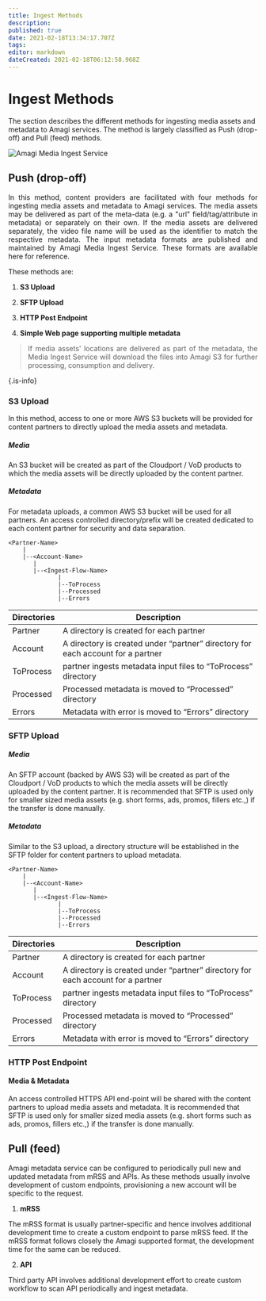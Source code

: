 ```yaml
---
title: Ingest Methods
description: 
published: true
date: 2021-02-18T13:34:17.707Z
tags: 
editor: markdown
dateCreated: 2021-02-18T06:12:58.968Z
---
```


# Ingest Methods

The section describes the different methods for ingesting media assets and metadata to Amagi services. The method is largely classified as Push (drop-off) and Pull (feed) methods.

![Amagi Media Ingest Service](https://vinod-amagi.github.io/amgdoc/metadata/metadata_ingest_svc.png)

## Push (drop-off)

<p align="justify">
In this method, content providers are facilitated with four methods for ingesting media assets and metadata to Amagi services. The media assets may be delivered as part of the meta-data (e.g. a "url" field/tag/attribute in metadata) or separately on their own. If the media assets are delivered separately, the video file name will be used as the identifier to match the respective metadata. The input metadata formats are published and maintained by Amagi Media Ingest Service. These formats are available here for reference.
</p>

These methods are:

1. **S3 Upload**

2. **SFTP Upload**

3. **HTTP Post Endpoint**

4. **Simple Web page supporting multiple metadata**

> <p align="justify">If media assets' locations are delivered as part of the metadata, the Media Ingest Service will download the files into Amagi S3 for further processing, consumption and delivery. </p>
{.is-info}

### S3 Upload

In this method, access to one or more AWS S3 buckets will be provided for content partners to directly upload the media assets and metadata. 

##### Media

An S3 bucket will be created as part of the Cloudport / VoD products to which the media assets will be directly uploaded by the content partner.

##### Metadata

For metadata uploads, a common AWS S3 bucket will be used for all partners. An access controlled directory/prefix will be created dedicated to each content partner for security and data separation.

```
<Partner-Name>
    |
    |--<Account-Name>
       |
       |--<Ingest-Flow-Name>
              |
              |--ToProcess
              |--Processed
              |--Errors
```

 | Directories | Description |
 |-------------|-------------|
 |Partner | A directory is created for each partner|
 |Account| A directory is created under “partner” directory for each account for a partner|
 |ToProcess|partner ingests metadata input files to “ToProcess” directory|
 |Processed|Processed metadata is moved to “Processed” directory|
 |Errors|Metadata with error is moved to “Errors” directory|

### SFTP Upload

##### Media

An SFTP account (backed by AWS S3) will be created as part of the Cloudport / VoD products to which the media assets will be directly uploaded by the content partner. It is recommended that SFTP is used only for smaller sized media assets (e.g. short forms, ads, promos, fillers etc.,) if the transfer is done manually.

##### Metadata

Similar to the S3 upload, a directory structure will be established in the SFTP folder for content partners to upload metadata.

```
<Partner-Name>
    |
    |--<Account-Name>
       |
       |--<Ingest-Flow-Name>
              |
              |--ToProcess
              |--Processed
              |--Errors
```

 | Directories | Description |
 |-------------|-------------|
 |Partner |A directory is created for each partner|
 |Account|A directory is created under “partner” directory for each account for a partner|
 |ToProcess|partner ingests metadata input files to “ToProcess” directory|
 |Processed|Processed metadata is moved to “Processed” directory|
 |Errors|Metadata with error is moved to “Errors” directory|

### HTTP Post Endpoint

#### Media & Metadata
An access controlled HTTPS API end-point will be shared with the content partners to upload media assets and metadata. It is recommended that SFTP is used only for smaller sized media assets (e.g. short forms such as ads, promos, fillers etc.,) if the transfer is done manually.

## Pull (feed)
Amagi metadata service can be configured to periodically pull new and updated metadata from mRSS and APIs. As these methods usually involve development of custom endpoints, provisioning a new account will be specific to the request.

1. **mRSS**

The mRSS format is usually partner-specific and hence involves additional development time to create a custom endpoint to parse mRSS feed. If the mRSS format follows closely the Amagi supported format, the development time for the same can be reduced.

2. **API**

Third party API involves additional development effort to create custom workflow to scan API periodically and ingest metadata.